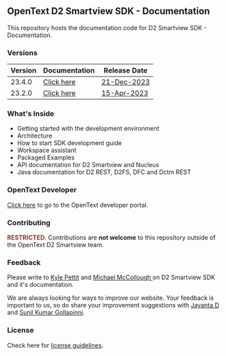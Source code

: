 
## OpenText D2 Smartview SDK - Documentation

This repository hosts the documentation code for D2 Smartview SDK - Documentation. 

### Versions

| Version | Documentation | Release Date |
|---------| ----------- |  ----------- |
| 23.4.0  | [Click here](https://opentext.github.io/d2sv-sdk/23.4.0/) | [21-Dec-2023](https://support.opentext.com/csm?sys_kb_id=5b1e86f0479f35d0053dccdbd36d4367&id=kb_article_view&sysparm_rank=2&sysparm_tsqueryId=ca8733cd476731d03a95a877536d43cd)  |
| 23.2.0  | [Click here](https://opentext.github.io/d2sv-sdk/23.2.0/) |  [15-Apr-2023](https://support.opentext.com/csm?sys_kb_id=7ec6c68497526d50342252900153af8d&id=kb_article_view&sysparm_rank=1&sysparm_tsqueryId=e6287f0147a731d03a95a877536d43d5) |

### What's Inside  

- Getting started with the development environment
- Architecture 
- How to start SDK development guide
- Workspace assistant
- Packaged Examples
- API documentation for D2 Smartview and Nucleus
- Java documentation for D2 REST, D2FS, DFC and Dctm REST

### OpenText Developer

[Click here](https://developer.opentext.com/ce/products/documentum/documentation/documentumsmartviewsdk/1) to go to the OpenText developer portal.

### Contributing

<b><span style="color:brown">RESTRICTED.</span></b> Contributions are <b>not welcome</b> to this repository outside of the OpenText D2 Smartview team.


### Feedback

Please write to [Kyle Pettit](mailto:kpettit@opentext.com) and [Michael McCollough
](mailto:mmccollo@opentext.com) on D2 Smartview SDK and it's documentation.

We are always looking for ways to improve our website. Your feedback is important to us, so do share your improvement suggestions with [Jayanta D](mailto:jayantad@opentext.com) and [Sunil Kumar Gollapinni](mailto:sgollapinni@opentext.com).

### License

Check here for [license guidelines](/LICENSE).

<style>
h1 {
  display: none;
}
</style>

